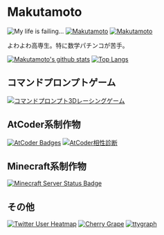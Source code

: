 Makutamoto
=====
![My life is failing...](https://img.shields.io/badge/build-failed-red?style=for-the-badge)
[![Makutamoto](https://img.shields.io/endpoint?url=https%3A%2F%2Fatcoder-badges.now.sh%2Fapi%2Fatcoder%2Fjson%2FMakutamoto&style=for-the-badge)](https://atcoder.jp/users/Makutamoto)
[![Makutamoto](https://img.shields.io/endpoint?url=https%3A%2F%2Fatcoder-badges.now.sh%2Fapi%2Fcodeforces%2Fjson%2FMakutamoto&style=for-the-badge)](https://codeforces.com/profile/Makutamoto)

よわよわ高専生。特に数学パチンコが苦手。

[![Makutamoto's github stats](https://github-readme-stats.vercel.app/api?username=makutamoto&count_private=true&show_icons=true&theme=dark)](https://github.com/anuraghazra/github-readme-stats)
[![Top Langs](https://github-readme-stats.vercel.app/api/top-langs/?username=makutamoto&layout=compact&theme=dark)](https://github.com/anuraghazra/github-readme-stats)

コマンドプロンプトゲーム
-----
[![コマンドプロンプト3Dレーシングゲーム](https://github-readme-stats.vercel.app/api/pin/?username=makutamoto&repo=race-game)](https://github.com/makutamoto/race-game)

AtCoder系制作物
-----
[![AtCoder Badges](https://github-readme-stats.vercel.app/api/pin/?username=makutamoto&repo=atcoder-badges)](https://github.com/makutamoto/atcoder-badges)
[![AtCoder相性診断](https://github-readme-stats.vercel.app/api/pin/?username=makutamoto&repo=atcoder-aisho-shindan)](https://github.com/makutamoto/atcoder-aisho-shindan)

Minecraft系制作物
-----
[![Minecraft Server Status Badge](https://github-readme-stats.vercel.app/api/pin/?username=makutamoto&repo=minecraft-server-status-badge)](https://github.com/makutamoto/minecraft-server-status-badge)

その他
-----
[![Twitter User Heatmap](https://github-readme-stats.vercel.app/api/pin/?username=makutamoto&repo=twitter-user-heatmap)](https://github.com/makutamoto/twitter-user-heatmap)
[![Cherry Grape](https://github-readme-stats.vercel.app/api/pin/?username=makutamoto&repo=websyllabus-frontend)](https://github.com/makutamoto/websyllabus-frontend)
[![ttygraph](https://github-readme-stats.vercel.app/api/pin/?username=makutamoto&repo=ttygraph)](https://github.com/makutamoto/ttygraph)

